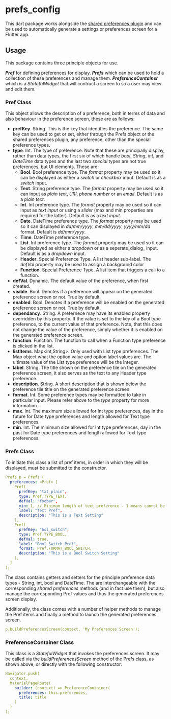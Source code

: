 # prefs_config
This dart package works alongside the [shared preferences plugin](https://pub.dartlang.org/packages/shared_preferences) and can be used to automatically generate a settings or preferences screen for a Flutter app.

<!--## Getting Started-->
<!--In your flutter project add the dependency:-->
<!--```yml-->
<!--dependencies:-->
  <!--...-->
  <!--prefs_config: ^0.8.0-->
<!--```-->
<!--You can install the package depending on your IDE or from the command line:-->
<!--```yml-->
<!--$ flutter packages get-->
<!--```-->
<!--To import it to your Dart code:-->
<!--```yml-->
<!--import 'package:prefs_config/prefs_config.dart';-->
<!--```-->
<!--For help getting started with Flutter, view the online-->
<!--[documentation](https://flutter.io/).-->

## Usage

This package contains three principle objects for use.

***Pref*** for defining preferences for display. ***Prefs*** which can be used to hold a collection of these preferences and manage them. ***PreferenceContainer*** which is a _StatefulWidget_ that will contruct a screen to so a user may view and edit them.

### Pref Class
This object allows the description of a preference, both in terms of data and also behaviour in the preference screen, these are as follows:

* **prefKey**. String. This is the key that identifies the preference. The same key can be used to get or set, either through the Prefs object or the shared preferences plugin, any preference, other than the special preference types.
* **type**. Int. The type of preference. Note that these are principally display, rather than data types, the first six of which handle _bool_, _String_, _int_, and _DateTime_ data types and the last two _special_ types are not true preferences, but UI elements. These are:
   * **Bool**. Bool preference type. The _format_ property may be used so it can be displayed as either a _switch_ or _checkbox_ input. Default is as a _switch_ input.
   * **Text**. String preference type. The _format_ property may be used so it can input as _plain text_, _URI_, _phone number_ or an _email_. Default is as a _plain text_.
   * **Int**. Int preference type. The _format_ property may be used so it can input as _text input_ or using a _slider_ (max and min properties are required for the latter). Default is as a _text input_.
   * **Date**. DateTime preference type. The _format_ property may be used so it can displayed in _dd/mm/yyyy_, _mm/dd/yyyy_, _yyyy/mm/dd_ format. Default is _dd/mm/yyyy_.
   * **Time**. DateTime preference type.
   * **List**. Int preference type. The _format_ property may be used so it can be displayed as either a _dropdown_ or as a seperate_dialog_ input. Default is as a _dropdown_ input.
   * **Header**. Special Preference Type. A list header sub-label. The _defVal_ property may be used to assign a background color
   * **Function**. Special Preference Type. A list item that triggers a call to a function.
* **defVal**. Dynamic. The default value of the preference, when first created.
* **visible**. Bool. Denotes if a preference will appear on the generated preference screen or not. True by default.
* **enabled**. Bool. Denotes if a preference will be enabled on the generated preference screen or not. True by default.
* **dependancy**. String. A prefernece may have its enabled property overridden by this property. If the value is set to the key of a Bool type preference, to the current value of that preference. Note, that this does not change the value of the preference, simply whether it is enabled on the generated preference screen.
* **function**. Function. The function to call when a Function type preference is clicked in the list.
* **listItems**. Map<int,String>. Only used with List type preferences. The Map object what the option value and option label values are. The ultimate value of the List type preference will be the integer.
* **label**. String. The title shown on the preference tile on the generated preference screen, it also serves as the text to any Header type preference.
* **description**. String. A short description that is shown below the preference tile title on the generated preference screen.
* **format**. Int. Some preference types may be formatted to take in particular input. Please refer above to the _type_ property for more information.
* **max**. Int. The maximum size allowed for Int type preferences, day in the future for Date type preferences and length allowed for Text type preferences.
* **min**. Int. The minimum size allowed for Int type preferences, day in the past for Date type preferences and length allowed for Text type preferences.

### Prefs Class

To initiate this class a list of pref items, in order in which they will be displayed, must be submitted to the constructor.

```yml
Prefs p = Prefs (
  preferences: <Pref> [
    Pref(
      prefKey: "txt_plain",
      type: Pref.TYPE_TEXT,
      defVal: "foobar",
      min: 1, // Minimum length of text preference - 1 means cannot be empty.
      label: "Text Pref",
      description: "This is a Text Setting"
    ),
    Pref(
      prefKey: "bol_switch",
      type: Pref.TYPE_BOOL,
      defVal: true,
      label: "Bool Switch Pref",
      format: Pref.FORMAT_BOOL_SWITCH,
      description: "This is a Bool Switch Setting"
    ),
  ]
);
```
The class contains getters and setters for the principle preference data types - String, int, bool and DateTime. The are interchangeable with the corresponding _shared preferences_ methods (and in fact use them), but also manage the corresponding Pref values and thus the generated preferences screen display.

Additionally, the class comes with a number of helper methods to manage the Pref items and finally a method to launch the generated preferences screen.

```yml
p.buildPreferencesScreen(context, 'My Preferences Screen');
```

### PreferenceContainer Class
This class is a _StatefulWidget_ that invokes the preferences screen. It may be called via the _buildPreferencesScreen_ method of the Prefs class, as shown above, or directly with the following constructor:
```yml
Navigator.push(
  context,
  MaterialPageRoute(
    builder: (context) => PreferenceContainer(
      preferences: this.preferences,
      title: title
    )
  )
);
```
